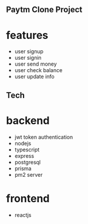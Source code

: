 ## Paytm Clone Project 

# features

* user signup
* user signin
* user send money
* user check balance
* user update info

## Tech

# backend

* jwt token authentication
* nodejs
* typescript
* express
* postgresql
* prisma
* pm2 server

# frontend

* reactjs

